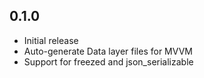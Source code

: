 ## 0.1.0

- Initial release
- Auto-generate Data layer files for MVVM
- Support for freezed and json_serializable